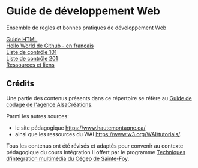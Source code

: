 # Guide de développement Web
Ensemble de règles et bonnes pratiques de développement Web

[Guide HTML](guide-html.md)    
[Hello World de Github - en français](github-hello-world-fr.md)    
[Liste de contrôle 101](liste-de-controle-101.md)     
[Liste de contrôle 201](liste-de-controle-201.md)     
[Ressources et liens](ressources-et-liens.md)     

## Crédits 
Une partie des contenus présents dans ce répertoire se réfère au [Guide de codage de l'agence AlsaCréations](https://github.com/alsacreations/guidelines). 

Parmi les autres sources: 
- le site pédagogique https://www.hautemontagne.ca/ 
- ainsi que les ressources du WAI https://www.w3.org/WAI/tutorials/. 

Tous les contenus ont été révisés et adaptés pour convenir au contexte pédagogique du cours Intégration II offert par le programme [Techniques d'intégration multimédia du Cégep de Sainte-Foy](https://timcsf.cegep-ste-foy.qc.ca/). 
